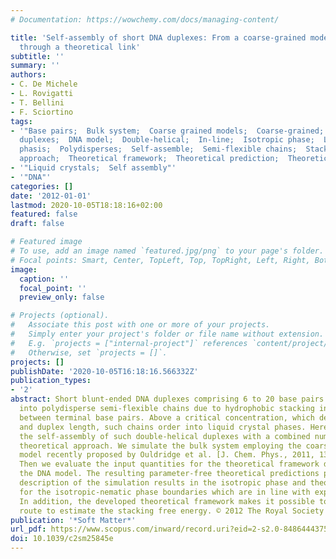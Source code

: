 ```yaml
---
# Documentation: https://wowchemy.com/docs/managing-content/

title: 'Self-assembly of short DNA duplexes: From a coarse-grained model to experiments
  through a theoretical link'
subtitle: ''
summary: ''
authors:
- C. De Michele
- L. Rovigatti
- T. Bellini
- F. Sciortino
tags:
- '"Base pairs;  Bulk system;  Coarse grained models;  Coarse-grained;  Critical concentration;  DNA
  duplexes;  DNA model;  Double-helical;  In-line;  Isotropic phase;  Liquid crystal
  phasis;  Polydisperses;  Self-assemble;  Semi-flexible chains;  Stacking interaction;  Theoretical
  approach;  Theoretical framework;  Theoretical prediction;  Theoretical values"'
- '"Liquid crystals;  Self assembly"'
- '"DNA"'
categories: []
date: '2012-01-01'
lastmod: 2020-10-05T18:18:16+02:00
featured: false
draft: false

# Featured image
# To use, add an image named `featured.jpg/png` to your page's folder.
# Focal points: Smart, Center, TopLeft, Top, TopRight, Left, Right, BottomLeft, Bottom, BottomRight.
image:
  caption: ''
  focal_point: ''
  preview_only: false

# Projects (optional).
#   Associate this post with one or more of your projects.
#   Simply enter your project's folder or file name without extension.
#   E.g. `projects = ["internal-project"]` references `content/project/deep-learning/index.md`.
#   Otherwise, set `projects = []`.
projects: []
publishDate: '2020-10-05T16:18:16.566332Z'
publication_types:
- '2'
abstract: Short blunt-ended DNA duplexes comprising 6 to 20 base pairs self-assemble
  into polydisperse semi-flexible chains due to hydrophobic stacking interactions
  between terminal base pairs. Above a critical concentration, which depends on temperature
  and duplex length, such chains order into liquid crystal phases. Here, we investigate
  the self-assembly of such double-helical duplexes with a combined numerical and
  theoretical approach. We simulate the bulk system employing the coarse-grained DNA
  model recently proposed by Ouldridge et al. [J. Chem. Phys., 2011, 134, 08501].
  Then we evaluate the input quantities for the theoretical framework directly from
  the DNA model. The resulting parameter-free theoretical predictions provide an accurate
  description of the simulation results in the isotropic phase and theoretical values
  for the isotropic-nematic phase boundaries which are in line with experimental findings.
  In addition, the developed theoretical framework makes it possible to provide a
  route to estimate the stacking free energy. © 2012 The Royal Society of Chemistry.
publication: '*Soft Matter*'
url_pdf: https://www.scopus.com/inward/record.uri?eid=2-s2.0-84864443758&doi=10.1039%2fc2sm25845e&partnerID=40&md5=92250abf0bb68e77d635cb20805e7e31
doi: 10.1039/c2sm25845e
---
```

